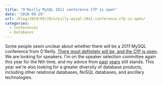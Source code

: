 ```yaml
---
title: "O'Reilly MySQL 2011 conference CfP is open"
date: "2010-09-29"
url: /blog/2010/09/29/oreilly-mysql-2011-conference-cfp-is-open/
categories:
  - Conferences
  - Databases
---
```

Some people seem unclear about whether there will be a 2011 MySQL conference from O'Reilly. [There most definitely will be, and the CfP is open][1]. We are looking for speakers. I'm on the speaker selection committee again this year for the Nth time, and my advice from [past][2] [years][3] still stands. This year we're also looking for a greater diversity of database products, including other relational databases, NoSQL databases, and ancillary technologies.

 [1]: http://en.oreilly.com/mysql2011/
 [2]: /blog/2009/12/19/how-to-write-a-good-mysql-conference-proposal/
 [3]: /blog/2007/10/05/how-to-get-your-session-accepted-to-mysql-conference-2008/
